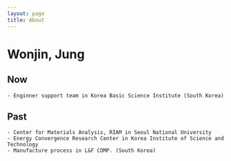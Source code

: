 ```yaml
---
layout: page
title: About
---
```


# Wonjin, Jung

## Now
    - Enginner support team in Korea Basic Science Institute (South Korea) 

## Past
    - Center for Materials Analysis, RIAM in Seoul National University
    - Energy Convergence Research Center in Korea Institute of Science and Technology
    - Manufacture process in L&F COMP. (South Korea)